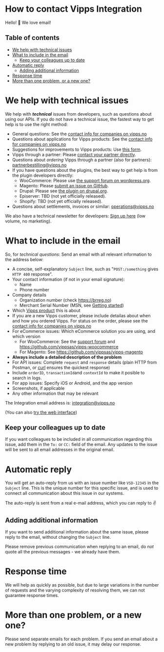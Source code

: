 # How to contact Vipps Integration

Hello! 👋 We love email!

## Table of contents

- [We help with technical issues](#we-help-with-technical-issues)
- [What to include in the email](#what-to-include-in-the-email)
  * [Keep your colleagues up to date](#keep-your-colleagues-up-to-date)
- [Automatic reply](#automatic-reply)
  * [Adding additional information](#adding-additional-information)
- [Response time](#response-time)
- [More than one problem, or a new one?](#more-than-one-problem--or-a-new-one-)

# We help with technical issues

We help with _**technical**_ issues from developers, such as questions about using our APIs. 
If you do not have a technical issue, the fastest way to get help is to use the right method:

* General questions: See the [contact info for companies on vipps.no](https://www.vipps.no/kontakt-oss/bedrift/)
* Questions about applications for Vipps products: See the [contact info for companies on vipps.no](https://www.vipps.no/kontakt-oss/bedrift/)
* Suggestions for improvements to Vipps products: Use [this form](https://www.vipps.no/kontakt-oss/bedrift/).
* Vipps through a partner: Please [contact your partner directly](https://www.vipps.no/produkter-og-tjenester/bedrift/ta-betalt-paa-nett/ta-betalt-paa-nett/#kom-i-gang-med-vipps-pa-nett-category-3). 
* Questions about _ordering_ Vipps through a partner (also for partners): partnerbestilling@vipps.no
* If you have questions about the plugins, the best way to get help is from the plugin developers directly:
  - WooCommerce: Please use [the support forum on wordpress.org](https://wordpress.org/support/plugin/woo-vipps/).
  - Magento: Please [submit an issue on GitHub](https://github.com/vippsas/vipps-magento).
  - Drupal: Please see [the plugin on drupal.org](https://www.drupal.org/project/commerce_vipps).
  - Episerver: TBD (not yet officially released).
  - Shopify: TBD (not yet officially released).
* Questions about settlements, invoices or similar: operations@vipps.no

We also have a technical newsletter for developers:
[Sign up here](https://cloud.hei.vipps.no/utv) (low volume, no marketing).

# What to include in the email

So, for _*technical questions*_: Send an email with all relevant information to the address below:

* A concise, self-explanatory `Subject` line, such as "`POST:/something` gives `HTTP 400` response".
* Your contact information (if not in your email signature):
  - Name
  - Phone number
* Company details
  - Organization number (check https://brreg.no)
  - Merchant Serial Number (MSN, see [Getting started](vipps-developer-portal-getting-started.md))
* Which [Vipps product](https://www.vipps.no/bedrift) this is about
* If you are a new Vipps customer, please include detailas about when and how you ordered Vipps. For status on the order, please see the [contact info for companies on vipps.no](https://www.vipps.no/kontakt-oss/bedrift/)
* For eCommerce issues: Which eCommerce solution you are using, and which version
  - For WooCommerce: See the [support forum](https://wordpress.org/support/plugin/woo-vipps) and https://github.com/vippsas/vipps-woocommerce
  - For Magento: See https://github.com/vippsas/vipps-magento
* **Always include a detailed description of the problem**
* For API issues: Complete `request` and `response` details (plain HTTP from Postman, or [curl](https://curl.haxx.se) ensures the quickest response)
* Include `orderID`, `transactionId`and `contextId` to make it posible to search in logs.
* For app issues: Specify iOS or Android, and the app version
* Screenshots, if applicable
* Any other information that may be relevant

The Integration email address is: integration@vipps.no 

(You can also [try the web interface](https://vippsas.atlassian.net/servicedesk/customer/portal/2))

## Keep your colleagues up to date

If you want colleagues to be included in all communication regarding this issue,
add them in the `To:` or `CC:` field of the email. Any updates to the issue will be
sent to all email addresses in the original email.

# Automatic reply

You will get an auto-reply from us with an issue number like `VSD-12345` in the `Subject` line.
This is the unique number for this specific issue, and is used to connect all communication
about this issue in our systems.

The auto-reply is sent from a real e-mail address, which you can reply to ✌️

## Adding additional information

If you want to send additional information about the same issue,
please reply to the email, without changing the `Subject` line.

Please remove previous communication when replying to an email, do _not_ quote
all the previous messages - we already have them.

# Response time

We will help as quickly as possible, but due to large variations in the number
of requests and the varying complexity of resolving them, we can not guarantee response times.

# More than one problem, or a new one?

Please send separate emails for each problem. If you send an email about a
new problem by replying to an old issue, it may delay our response.
